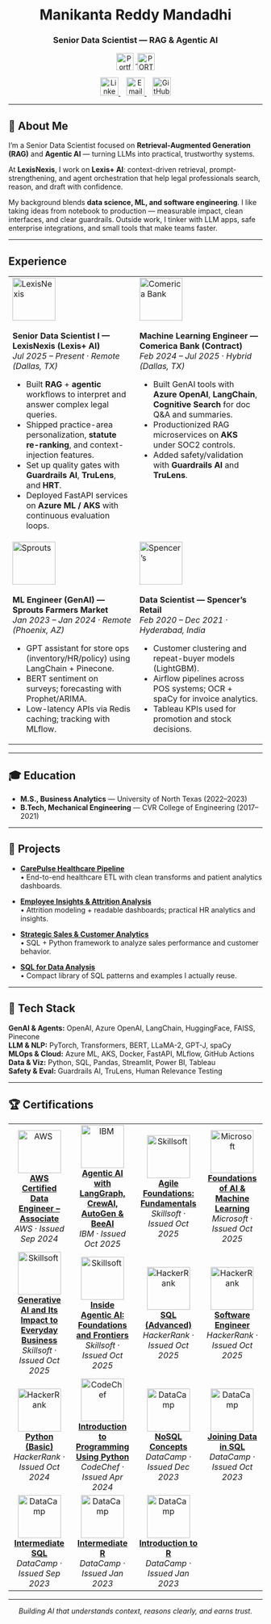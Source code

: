 <h1 align="center">Manikanta Reddy Mandadhi</h1>
<h3 align="center">Senior Data Scientist — RAG & Agentic AI</h3>

<p align="center">
  <a href="https://www.manikantabio.com" target="_blank">
    <!-- single symbol, smaller gap -->
    <img
      src="https://github.com/Mani9006/pulse-robot-template-28729/raw/main/public/logos/website_logo.png"
      height="34" alt="Portfolio logo"
      style="vertical-align: middle; margin-right: 4px;">

  <picture style="vertical-align: middle;">
      <source media="(prefers-color-scheme: light)"
              srcset="https://github.com/Mani9006/pulse-robot-template-28729/raw/main/public/logos/portfolio_label_dark.svg">
      <source media="(prefers-color-scheme: dark)"
              srcset="https://github.com/Mani9006/pulse-robot-template-28729/raw/main/public/logos/portfolio_label.svg">
      <img height="34" alt="PORTFOLIO"
           src="https://github.com/Mani9006/pulse-robot-template-28729/raw/main/public/logos/portfolio_label.svg"
           style="vertical-align: middle;">
    </picture>
  </a>
</p>





<!-- Social icons (your own assets) -->
<p align="center">
  <a href="https://www.linkedin.com/in/reddy1999" target="_blank" title="LinkedIn">
    <img src="https://github.com/Mani9006/pulse-robot-template-28729/raw/main/public/logos/linkedin.jpg" width="36" alt="LinkedIn"/>
  </a>&nbsp;&nbsp;
  <a href="mailto:manikantareddyman@gmail.com" title="Email">
    <img src="https://github.com/Mani9006/pulse-robot-template-28729/raw/main/public/logos/gmail.png" width="36" alt="Email"/>
  </a>&nbsp;&nbsp;
  <a href="https://github.com/Mani9006" target="_blank" title="GitHub">
    <img src="https://github.com/Mani9006/pulse-robot-template-28729/raw/main/public/logos/github.png" width="36" alt="GitHub"/>
  </a>
</p>

---

## 🧠 About Me  

I’m a Senior Data Scientist focused on **Retrieval-Augmented Generation (RAG)** and **Agentic AI** — turning LLMs into practical, trustworthy systems.  

At **LexisNexis**, I work on **Lexis+ AI**: context-driven retrieval, prompt-strengthening, and agent orchestration that help legal professionals search, reason, and draft with confidence.  

My background blends **data science, ML, and software engineering**. I like taking ideas from notebook to production — measurable impact, clean interfaces, and clear guardrails. Outside work, I tinker with LLM apps, safe enterprise integrations, and small tools that make teams faster.

---

## Experience

<table>
<tr>
<td width="50%" valign="top">
  <img src="https://github.com/Mani9006/pulse-robot-template-28729/raw/main/public/logos/lexisnexi.jpeg" width="85" alt="LexisNexis"><br><br>
  <b>Senior Data Scientist I — LexisNexis (Lexis+ AI)</b><br>
  <i>Jul 2025 – Present · Remote (Dallas, TX)</i>
  <ul>
    <li>Built <b>RAG</b> + <b>agentic</b> workflows to interpret and answer complex legal queries.</li>
    <li>Shipped practice-area personalization, <b>statute re-ranking</b>, and context-injection features.</li>
    <li>Set up quality gates with <b>Guardrails AI</b>, <b>TruLens</b>, and <b>HRT</b>.</li>
    <li>Deployed FastAPI services on <b>Azure ML / AKS</b> with continuous evaluation loops.</li>
  </ul>
</td>
<td width="50%" valign="top">
  <img src="https://github.com/Mani9006/pulse-robot-template-28729/raw/main/public/logos/Comerica.jpg" width="85" alt="Comerica Bank"><br><br>
  <b>Machine Learning Engineer — Comerica Bank (Contract)</b><br>
  <i>Feb 2024 – Jul 2025 · Hybrid (Dallas, TX)</i>
  <ul>
    <li>Built GenAI tools with <b>Azure OpenAI</b>, <b>LangChain</b>, <b>Cognitive Search</b> for doc Q&A and summaries.</li>
    <li>Productionized RAG microservices on <b>AKS</b> under SOC2 controls.</li>
    <li>Added safety/validation with <b>Guardrails AI</b> and <b>TruLens</b>.</li>
  </ul>
</td>
</tr>
<tr>
<td width="50%" valign="top">
  <img src="https://github.com/Mani9006/pulse-robot-template-28729/raw/main/public/logos/Sprouts.png" width="85" alt="Sprouts"><br><br>
  <b>ML Engineer (GenAI) — Sprouts Farmers Market</b><br>
  <i>Jan 2023 – Jan 2024 · Remote (Phoenix, AZ)</i>
  <ul>
    <li>GPT assistant for store ops (inventory/HR/policy) using LangChain + Pinecone.</li>
    <li>BERT sentiment on surveys; forecasting with Prophet/ARIMA.</li>
    <li>Low-latency APIs via Redis caching; tracking with MLflow.</li>
  </ul>
</td>
<td width="50%" valign="top">
  <img src="https://github.com/Mani9006/pulse-robot-template-28729/raw/main/public/logos/SPENCERS.png" width="85" alt="Spencer’s"><br><br>
  <b>Data Scientist — Spencer’s Retail</b><br>
  <i>Feb 2020 – Dec 2021 · Hyderabad, India</i>
  <ul>
    <li>Customer clustering and repeat-buyer models (LightGBM).</li>
    <li>Airflow pipelines across POS systems; OCR + spaCy for invoice analytics.</li>
    <li>Tableau KPIs used for promotion and stock decisions.</li>
  </ul>
</td>
</tr>
</table>

---

## 🎓 Education
- **M.S., Business Analytics** — University of North Texas (2022–2023)  
- **B.Tech, Mechanical Engineering** — CVR College of Engineering (2017–2021)

---

## 📂 Projects  

- [**CarePulse Healthcare Pipeline**](https://github.com/Mani9006/carepulse-healthcare-pipeline)  
  • End-to-end healthcare ETL with clean transforms and patient analytics dashboards.

- [**Employee Insights & Attrition Analysis**](https://github.com/Mani9006/Employee-Insights-and-Attrition-Analysis)  
  • Attrition modeling + readable dashboards; practical HR analytics and insights.

- [**Strategic Sales & Customer Analytics**](https://github.com/Mani9006/Strategic-Sales-Performance-and-Customer-Analytics-Framework)  
  • SQL + Python framework to analyze sales performance and customer behavior.

- [**SQL for Data Analysis**](https://github.com/Mani9006/sql-for-data-analysis-3271025)  
  • Compact library of SQL patterns and examples I actually reuse.

---

## 🧰 Tech Stack
**GenAI & Agents:** OpenAI, Azure OpenAI, LangChain, HuggingFace, FAISS, Pinecone  
**LLM & NLP:** PyTorch, Transformers, BERT, LLaMA-2, GPT-J, spaCy  
**MLOps & Cloud:** Azure ML, AKS, Docker, FastAPI, MLflow, GitHub Actions  
**Data & Viz:** Python, SQL, Pandas, Streamlit, Power BI, Tableau  
**Safety & Eval:** Guardrails AI, TruLens, Human Relevance Testing

---

## 🏆 Certifications

<table>
<tr>
<td align="center" width="275">
  <img src="https://github.com/Mani9006/pulse-robot-template-28729/raw/main/public/logos/aws-logo.svg" width="85" alt="AWS"/><br>
  <b><a href="https://cp.certmetrics.com/amazon/en/public/verify/credential/3e16f1ea98cd434cac93533eca5dd413" target="_blank">AWS Certified Data Engineer – Associate</a></b><br>
  <i>AWS · Issued Sep 2024</i>
</td>
<td align="center" width="275">
  <img src="https://github.com/Mani9006/pulse-robot-template-28729/raw/main/public/logos/ibm-logo.png" width="85" alt="IBM"/><br>
  <b><a href="https://www.coursera.org/account/accomplishments/verify/7RA565ABT4RL" target="_blank">Agentic AI with LangGraph, CrewAI, AutoGen & BeeAI</a></b><br>
  <i>IBM · Issued Oct 2025</i>
</td>
<td align="center" width="275">
  <img src="https://github.com/Mani9006/pulse-robot-template-28729/raw/main/public/logos/skillsoft-logo.png" width="85" alt="Skillsoft"/><br>
  <b><a href="https://skillsoft.digitalbadges.skillsoft.com/db23a449-5a3c-4cec-97a1-b7d3af7bb75c#acc.mISHW9Xi" target="_blank">Agile Foundations: Fundamentals</a></b><br>
  <i>Skillsoft · Issued Oct 2025</i>
</td>
<td align="center" width="275">
  <img src="https://github.com/Mani9006/pulse-robot-template-28729/raw/main/public/logos/microsoft-logo.png" width="85" alt="Microsoft"/><br>
  <b><a href="https://www.coursera.org/account/accomplishments/verify/I9XE69UWM2CY" target="_blank">Foundations of AI & Machine Learning</a></b><br>
  <i>Microsoft · Issued Oct 2025</i>
</td>
</tr>
<tr>
<td align="center" width="275">
  <img src="https://github.com/Mani9006/pulse-robot-template-28729/raw/main/public/logos/skillsoft-logo.png" width="85" alt="Skillsoft"/><br>
  <b><a href="https://skillsoft.digitalbadges.skillsoft.com/89fa71f4-45d5-4f75-aff5-5ceaecb498e8#acc.QzEurg95" target="_blank">Generative AI and Its Impact to Everyday Business</a></b><br>
  <i>Skillsoft · Issued Oct 2025</i>
</td>
<td align="center" width="275">
  <img src="https://github.com/Mani9006/pulse-robot-template-28729/raw/main/public/logos/skillsoft-logo.png" width="85" alt="Skillsoft"/><br>
  <b><a href="https://skillsoft.digitalbadges.skillsoft.com/1225ca35-7678-4270-84df-a4ae026a9503#acc.ioHxJKLr" target="_blank">Inside Agentic AI: Foundations and Frontiers</a></b><br>
  <i>Skillsoft · Issued Oct 2025</i>
</td>
<td align="center" width="275">
  <img src="https://github.com/Mani9006/pulse-robot-template-28729/raw/main/public/logos/HackerRank.png" width="85" alt="HackerRank"/><br>
  <b><a href="https://www.hackerrank.com/certificates/iframe/c396ecf364e2" target="_blank">SQL (Advanced)</a></b><br>
  <i>HackerRank · Issued Oct 2025</i>
</td>
<td align="center" width="275">
  <img src="https://github.com/Mani9006/pulse-robot-template-28729/raw/main/public/logos/HackerRank.png" width="85" alt="HackerRank"/><br>
  <b><a href="https://www.hackerrank.com/certificates/d7d3d1902d1c" target="_blank">Software Engineer</a></b><br>
  <i>HackerRank · Issued Oct 2025</i>
</td>
</tr>
<tr>
<td align="center" width="275">
  <img src="https://github.com/Mani9006/pulse-robot-template-28729/raw/main/public/logos/HackerRank.png" width="85" alt="HackerRank"/><br>
  <b><a href="https://www.hackerrank.com/certificates/ba9ac891ba2a" target="_blank">Python (Basic)</a></b><br>
  <i>HackerRank · Issued Oct 2024</i>
</td>
<td align="center" width="275">
  <img src="https://github.com/Mani9006/pulse-robot-template-28729/raw/main/public/logos/codechef-logo.png" width="85" alt="CodeChef"/><br>
  <b><a href="https://www.codechef.com/certificates/public/10969a2" target="_blank">Introduction to Programming Using Python</a></b><br>
  <i>CodeChef · Issued Apr 2024</i>
</td>
<td align="center" width="275">
  <img src="https://github.com/Mani9006/pulse-robot-template-28729/raw/main/public/logos/datacamp-2.svg" width="85" alt="DataCamp"/><br>
  <b><a href="https://www.datacamp.com/completed/statement-of-accomplishment/course/60a198e11b4a97156b0d22faff98f6c3173b8090" target="_blank">NoSQL Concepts</a></b><br>
  <i>DataCamp · Issued Dec 2023</i>
</td>
<td align="center" width="275">
  <img src="https://github.com/Mani9006/pulse-robot-template-28729/raw/main/public/logos/datacamp-2.svg" width="85" alt="DataCamp"/><br>
  <b><a href="https://www.datacamp.com/completed/statement-of-accomplishment/course/9c084ee6f00d6d0ad0416972d787a076a77ad05d" target="_blank">Joining Data in SQL</a></b><br>
  <i>DataCamp · Issued Oct 2023</i>
</td>
</tr>
<tr>
<td align="center" width="275">
  <img src="https://github.com/Mani9006/pulse-robot-template-28729/raw/main/public/logos/datacamp-2.svg" width="85" alt="DataCamp"/><br>
  <b><a href="https://www.datacamp.com/completed/statement-of-accomplishment/course/d928af6a4d49da09b51b95a3d638ab058b6aa06d" target="_blank">Intermediate SQL</a></b><br>
  <i>DataCamp · Issued Sep 2023</i>
</td>
<td align="center" width="275">
  <img src="https://github.com/Mani9006/pulse-robot-template-28729/raw/main/public/logos/datacamp-2.svg" width="85" alt="DataCamp"/><br>
  <b><a href="https://www.datacamp.com/completed/statement-of-accomplishment/course/84f66a476bc10f616b796493969d4c4e7b533186" target="_blank">Intermediate R</a></b><br>
  <i>DataCamp · Issued Jan 2023</i>
</td>
<td align="center" width="275">
  <img src="https://github.com/Mani9006/pulse-robot-template-28729/raw/main/public/logos/datacamp-2.svg" width="85" alt="DataCamp"/><br>
  <b><a href="https://www.datacamp.com/completed/statement-of-accomplishment/course/c2ca8193167437919c2d02bb8c5666b2b481fe5f" target="_blank">Introduction to R</a></b><br>
  <i>DataCamp · Issued Jan 2023</i>
</td>
<td align="center" width="275"></td>
</tr>
</table>

---

<p align="center"><i>Building AI that understands context, reasons clearly, and earns trust.</i></p>
